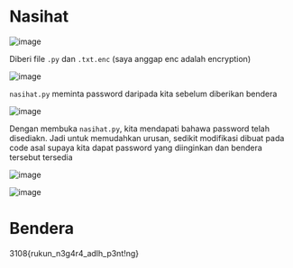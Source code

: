 # Nasihat
![image](https://github.com/6D756E6972/3108CTF/assets/129729880/fdf7c2a4-3782-44b1-9bb5-78c942d10921)

Diberi file `.py` dan `.txt.enc` (saya anggap enc adalah encryption)

![image](https://github.com/6D756E6972/3108CTF/assets/129729880/17de72f3-1ec5-409c-acf7-023a2f848164)

`nasihat.py` meminta password daripada kita sebelum diberikan bendera

![image](https://github.com/6D756E6972/3108CTF/assets/129729880/c41bb729-e29e-4425-a1d1-28ea270b2b11)

Dengan membuka `nasihat.py`, kita mendapati bahawa password telah disediakn. Jadi untuk memudahkan urusan, sedikit modifikasi dibuat pada code asal supaya kita dapat password yang diinginkan dan bendera tersebut tersedia

![image](https://github.com/6D756E6972/3108CTF/assets/129729880/db3eb7ed-4bc3-4283-9176-fb297341d3d0)

![image](https://github.com/6D756E6972/3108CTF/assets/129729880/7618d5a0-2e02-46c5-b8d9-308bf2d8b432)

# Bendera
3108{rukun_n3g4r4_adlh_p3nt!ng}
